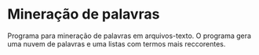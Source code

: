 # Mineração de palavras
Programa para mineração de palavras em arquivos-texto. O programa gera uma nuvem de palavras e uma listas com termos mais reccorentes.
